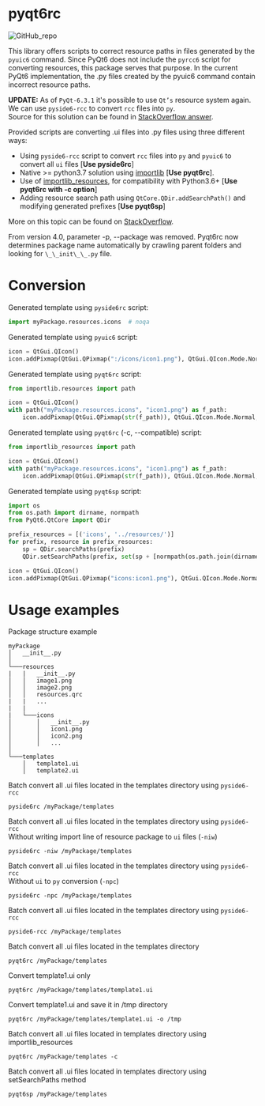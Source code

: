 # pyqt6rc

![GitHub_repo](https://img.shields.io/github/license/domarm-comat/pyqt6rc?style=for-the-badge)

This library offers scripts to correct resource paths in files generated by the `pyuic6` command. 
Since PyQt6 does not include the `pyrcc6` script for converting resources, this package serves that purpose. 
In the current PyQt6 implementation, the .py files created by the pyuic6 command contain incorrect resource paths.  

**UPDATE:** As of `PyQt-6.3.1` it's possible to use `Qt’s` resource system again.
We can use `pyside6-rcc` to convert `rcc` files into `py`.  
Source for this solution can be found in [StackOverflow answer](https://stackoverflow.com/a/66104738/17872926).

Provided scripts are converting .ui files into .py files using three different ways:  

* Using `pyside6-rcc` script to convert `rcc` files into `py` and `pyuic6` to convert all `ui` files [**Use pyside6rc**]
* Native >= python3.7 solution
  using [importlib](https://docs.python.org/3/library/importlib.html#module-importlib.resources) [**Use pyqt6rc**].
* Use of [importlib_resources](https://importlib-resources.readthedocs.io/en/latest/), for compatibility with
  Python3.6+ [**Use pyqt6rc with -c option**]
* Adding resource search path using `QtCore.QDir.addSearchPath()` and modifying generated prefixes [**Use pyqt6sp**]

More on this topic can be found on [StackOverflow](https://stackoverflow.com/questions/66099225/how-can-resources-be-provided-in-pyqt6-which-has-no-pyrcc).

From version 4.0, parameter -p, --package was removed. Pyqt6rc now determines package name automatically by crawling
parent folders and looking for `\_\_init\_\_.py` file.

# Conversion #

Generated template using `pyside6rc` script:

```python
import myPackage.resources.icons  # noqa
```

Generated template using `pyuic6` script:

```python
icon = QtGui.QIcon()
icon.addPixmap(QtGui.QPixmap(":/icons/icon1.png"), QtGui.QIcon.Mode.Normal, QtGui.QIcon.State.Off)
```

Generated template using `pyqt6rc` script:

```python
from importlib.resources import path

icon = QtGui.QIcon()
with path("myPackage.resources.icons", "icon1.png") as f_path:
    icon.addPixmap(QtGui.QPixmap(str(f_path)), QtGui.QIcon.Mode.Normal, QtGui.QIcon.State.Off)
```

Generated template using `pyqt6rc` (-c, --compatible) script:

```python
from importlib_resources import path

icon = QtGui.QIcon()
with path("myPackage.resources.icons", "icon1.png") as f_path:
    icon.addPixmap(QtGui.QPixmap(str(f_path)), QtGui.QIcon.Mode.Normal, QtGui.QIcon.State.Off)
```

Generated template using `pyqt6sp` script:

```python
import os
from os.path import dirname, normpath
from PyQt6.QtCore import QDir

prefix_resources = [('icons', '../resources/')]
for prefix, resource in prefix_resources:
    sp = QDir.searchPaths(prefix)
    QDir.setSearchPaths(prefix, set(sp + [normpath(os.path.join(dirname(__file__), resource))]))

icon = QtGui.QIcon()
icon.addPixmap(QtGui.QPixmap("icons:icon1.png"), QtGui.QIcon.Mode.Normal, QtGui.QIcon.State.Off)
```

# Usage examples #

Package structure example

```
myPackage
│   __init__.py    
│
└───resources
|   |   __init__.py
│   │   image1.png
│   │   image2.png
│   │   resources.qrc
|   |   ...
|   |
|   └───icons
│       │   __init__.py
│       │   icon1.png
│       │   icon2.png
│       │   ...
│   
└───templates
    │   template1.ui
    │   template2.ui
```

Batch convert all .ui files located in the templates directory using `pyside6-rcc`

```shell
pyside6rc /myPackage/templates
```

Batch convert all .ui files located in the templates directory using `pyside6-rcc`  
Without writing import line of resource package to `ui` files (`-niw`)
```shell
pyside6rc -niw /myPackage/templates
```

Batch convert all .ui files located in the templates directory using `pyside6-rcc`  
Without `ui` to `py` conversion (`-npc`)  
```shell
pyside6rc -npc /myPackage/templates
```

Batch convert all .ui files located in the templates directory using `pyside6-rcc`

```shell
pyside6-rcc /myPackage/templates
```

Batch convert all .ui files located in the templates directory

```shell
pyqt6rc /myPackage/templates
```

Convert template1.ui only

```shell
pyqt6rc /myPackage/templates/template1.ui
```

Convert template1.ui and save it in /tmp directory

```shell
pyqt6rc /myPackage/templates/template1.ui -o /tmp
```

Batch convert all .ui files located in templates directory using importlib_resources

```shell
pyqt6rc /myPackage/templates -c
```

Batch convert all .ui files located in templates directory using setSearchPaths method

```shell
pyqt6sp /myPackage/templates
```